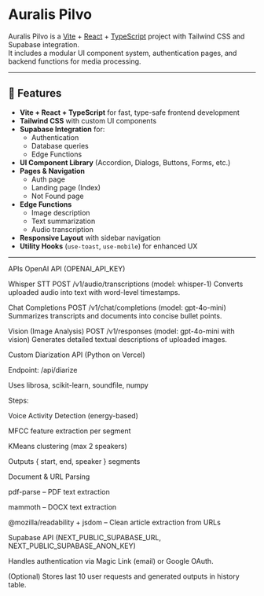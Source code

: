 # Auralis Pilvo

Auralis Pilvo is a [Vite](https://vitejs.dev/) + [React](https://react.dev/) + [TypeScript](https://www.typescriptlang.org/) project with Tailwind CSS and Supabase integration.  
It includes a modular UI component system, authentication pages, and backend functions for media processing.

---

## 🚀 Features

- **Vite + React + TypeScript** for fast, type-safe frontend development
- **Tailwind CSS** with custom UI components
- **Supabase Integration** for:
  - Authentication
  - Database queries
  - Edge Functions
- **UI Component Library** (Accordion, Dialogs, Buttons, Forms, etc.)
- **Pages & Navigation**
  - Auth page
  - Landing page (Index)
  - Not Found page
- **Edge Functions**
  - Image description
  - Text summarization
  - Audio transcription
- **Responsive Layout** with sidebar navigation
- **Utility Hooks** (`use-toast`, `use-mobile`) for enhanced UX

---
APIs
OpenAI API (OPENAI_API_KEY)

Whisper STT
POST /v1/audio/transcriptions (model: whisper-1)
Converts uploaded audio into text with word-level timestamps.

Chat Completions
POST /v1/chat/completions (model: gpt-4o-mini)
Summarizes transcripts and documents into concise bullet points.

Vision (Image Analysis)
POST /v1/responses (model: gpt-4o-mini with vision)
Generates detailed textual descriptions of uploaded images.

Custom Diarization API (Python on Vercel)

Endpoint: /api/diarize

Uses librosa, scikit-learn, soundfile, numpy

Steps:

Voice Activity Detection (energy-based)

MFCC feature extraction per segment

KMeans clustering (max 2 speakers)

Outputs { start, end, speaker } segments

Document & URL Parsing

pdf-parse – PDF text extraction

mammoth – DOCX text extraction

@mozilla/readability + jsdom – Clean article extraction from URLs

Supabase API (NEXT_PUBLIC_SUPABASE_URL, NEXT_PUBLIC_SUPABASE_ANON_KEY)

Handles authentication via Magic Link (email) or Google OAuth.

(Optional) Stores last 10 user requests and generated outputs in history table.

